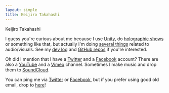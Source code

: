 ```yaml
---
layout: simple
title: Keijiro Takahashi
---
```


Keijiro Takahashi

I guess you're curious about me because I use [Unity], do [holographic shows]
or something like that, but actually I'm doing [several things] related to
audio/visuals. See my [dev log] and [GitHub repos] if you're interested.

Oh did I mention that I have a [Twitter] and a [Facebook] account? There are
also a [YouTube] and a [Vimeo] channel. Sometimes I make music and drop them
to [SoundCloud].

You can ping me via [Twitter] or [Facebook], but if you prefer using good old
email, drop to [here]!

[Unity]: https://unity3d.com
[holographic shows]: https://radiumsoftware.tumblr.com/tagged/vrdgh
[several things]: https://radiumsoftware.tumblr.com/archive
[dev log]: https://radiumsoftware.tumblr.com/
[GitHub repos]: https://github.com/keijiro
[Twitter]: https://twitter.com/_kzr
[Facebook]: https://facebook.com/keijiro-tk
[YouTube]: https://youtube.com/denkitribe
[Vimeo]: https://vimeo.com/keijiro
[Soundcloud]: https://soundcloud.com/denkitribe
[here]: mailto:keijiro@gmail.com
